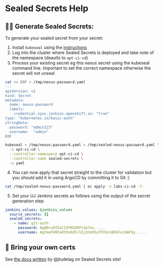# Sealed Secrets Help

## 🕵️‍♀️ Generate Sealed Secrets:
To generate your sealed secret from your secret:

1. Install `kubeseal` using the [instructions](https://github.com/bitnami-labs/sealed-secrets/releases)
2. Log into the cluster where Sealed Secrets is deployed and take note of the namespace (deaults to `opt-ci-cd`)
3. Process your existing secret eg this nexus secret using the kubeseal command line. Important to set the correct namespace otherwise the secret will not unseal
```bash
cat << EOF > /tmp/nexus-password.yaml
---
apiVersion: v1
kind: Secret
metadata:
  name: nexus-password
  labels:
    credential.sync.jenkins.openshift.io: "true"
type: "kubernetes.io/basic-auth"
stringData:
  password: "admin123"
  username:  "admin"
EOF
```
```bash
kubeseal < /tmp/nexus-password.yaml > /tmp/sealed-nexus-password.yaml \
  -n opt-ci-cd \
  --controller-namespace opt-ci-cd \
  --controller-name sealed-secrets \
  -o yaml
```
4. You can now apply that secret straight to the cluster for validation but you _should_ add it in using ArgoCD by committing it to Git :) 
``` bash
cat /tmp/sealed-nexus-password.yaml | oc apply -n labs-ci-cd -f-
```
5. Set your UJ Jenkins secrets as follows using the output of the secret generation step
```yaml
jenkins_values: &jenkins_values
  source_secrets: {}
  sealed_secrets:
    - name: git-auth
      password: AgAD+uOI5aCI9YKU2NYt2p7as.....
      username: AgCmeFkNTa0tOvXdI+lEjdJmV5u7FVUcn86SFxiUAF6y.....
```

## 📝 Bring your own certs 
See [the docs written](https://github.com/bitnami-labs/sealed-secrets/blob/master/docs/bring-your-own-certificates.md) by @jtudelag on Sealed Secrets site!
